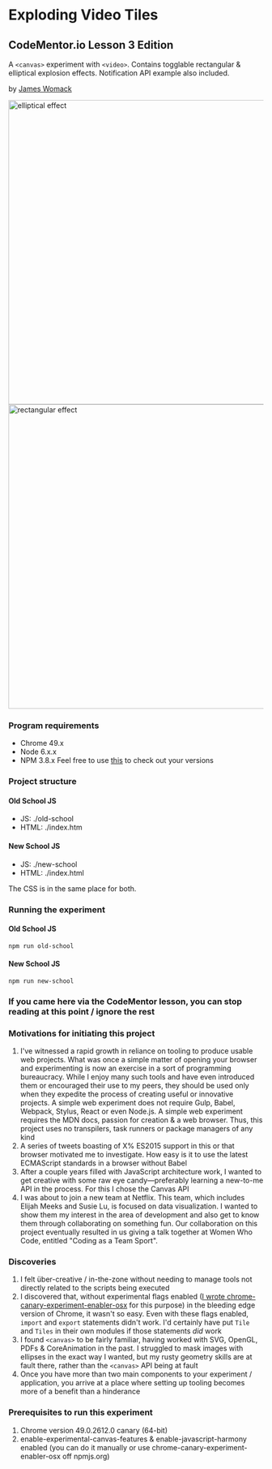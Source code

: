 # Exploding Video Tiles
## CodeMentor.io Lesson 3 Edition

A `<canvas>` experiment with `<video>`. Contains togglable rectangular & elliptical explosion effects. Notification API example also included.

by [James Womack](http://womack.io)

<img src="http://i.imgur.com/oRdLPRf.png" alt="elliptical effect" width="600" />
<img src="http://i.imgur.com/YPHQv5n.png" alt="rectangular effect" width="600" />

### Program requirements
* Chrome 49.x
* Node 6.x.x
* NPM 3.8.x
Feel free to use [this](https://gist.github.com/jameswomack/5b7583e054238d3f9e0e07a326fd8d44) to check out your versions

### Project structure
#### Old School JS
* JS: ./old-school
* HTML: ./index.htm

#### New School JS
* JS: ./new-school
* HTML: ./index.html

The CSS is in the same place for both.

### Running the experiment
#### Old School JS
`npm run old-school`

#### New School JS
`npm run new-school`

### If you came here via the CodeMentor lesson, you can stop reading at this point / ignore the rest

### Motivations for initiating this project
1. I've witnessed a rapid growth in reliance on tooling to produce usable web projects. What was once a simple matter of opening your browser and experimenting is now an exercise in a sort of programming bureaucracy. While I enjoy many such tools and have even introduced them or encouraged their use to my peers, they should be used only when they expedite the process of creating useful or innovative projects. A simple web experiment does not require Gulp, Babel, Webpack, Stylus, React or even Node.js. A simple web experiment requires the MDN docs, passion for creation & a web browser. Thus, this project uses no transpilers, task runners or package managers of any kind
2. A series of tweets boasting of X% ES2015 support in this or that browser motivated me to investigate. How easy is it to use the latest ECMAScript standards in a browser without Babel
3. After a couple years filled with JavaScript architecture work, I wanted to get creative with some raw eye candy—preferably learning a new-to-me API in the process. For this I chose the Canvas API
4. I was about to join a new team at Netflix. This team, which includes Elijah Meeks and Susie Lu, is focused on data visualization. I wanted to show them my interest in the area of development and also get to know them through collaborating on something fun. Our collaboration on this project eventually resulted in us giving a talk together at Women Who Code, entitled "Coding as a Team Sport".

### Discoveries
1. I felt über-creative / in-the-zone without needing to manage tools not directly related to the scripts being executed
2. I discovered that, without experimental flags enabled ([I wrote chrome-canary-experiment-enabler-osx](https://github.com/jameswomack/chrome-canary-experiment-enabler-osx) for this purpose) in the bleeding edge version of Chrome, it wasn't so easy. Even with these flags enabled, `import` and `export` statements didn't work. I'd certainly have put `Tile` and `Tiles` in their own modules if those statements *did* work
3. I found `<canvas>` to be fairly familiar, having worked with SVG, OpenGL, PDFs & CoreAnimation in the past. I struggled to mask images with ellipses in the exact way I wanted, but my rusty geometry skills are at fault there, rather than the `<canvas>` API being at fault
4. Once you have more than two main components to your experiment / application, you arrive at a place where setting up tooling becomes more of a benefit than a hinderance

### Prerequisites to run this experiment
1. Chrome version 49.0.2612.0 canary (64-bit)
2. enable-experimental-canvas-features & enable-javascript-harmony enabled (you can do it manually or use chrome-canary-experiment-enabler-osx off npmjs.org)
